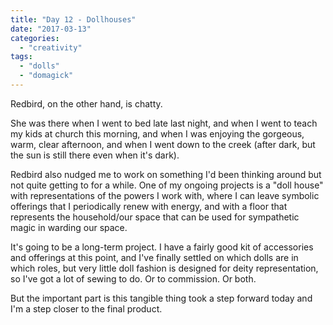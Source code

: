 ```yaml
---
title: "Day 12 - Dollhouses"
date: "2017-03-13"
categories: 
  - "creativity"
tags: 
  - "dolls"
  - "domagick"
---
```


Redbird, on the other hand, is chatty.

She was there when I went to bed late last night, and when I went to teach my kids at church this morning, and when I was enjoying the gorgeous, warm, clear afternoon, and when I went down to the creek (after dark, but the sun is still there even when it's dark).

Redbird also nudged me to work on something I'd been thinking around but not quite getting to for a while. One of my ongoing projects is a "doll house" with representations of the powers I work with, where I can leave symbolic offerings that I periodically renew with energy, and with a floor that represents the household/our space that can be used for sympathetic magic in warding our space.

It's going to be a long-term project. I have a fairly good kit of accessories and offerings at this point, and I've finally settled on which dolls are in which roles, but very little doll fashion is designed for deity representation, so I've got a lot of sewing to do. Or to commission. Or both.

But the important part is this tangible thing took a step forward today and I'm a step closer to the final product.
